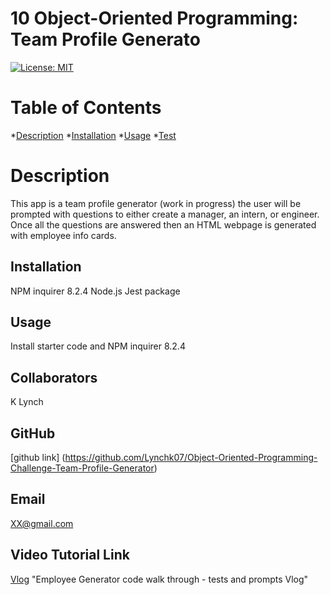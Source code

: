 # 10 Object-Oriented Programming: Team Profile Generato

 [![License: MIT](https://img.shields.io/badge/License-MIT-yellow.svg)](https://opensource.org/licenses/MIT)

  # Table of Contents 
  *[Description](#description)
  *[Installation](#installation)
  *[Usage](#usage)
  *[Test](#test)
    
  # Description 

  This app is a team profile generator (work in progress) the user will be prompted with questions to either create a manager, an intern, or engineer. Once all the questions are answered then an HTML webpage is generated with employee info cards.  

  ## Installation 

  NPM inquirer 8.2.4 
  Node.js
  Jest package

  ## Usage 

  Install starter code and NPM inquirer 8.2.4 

  ## Collaborators 

  K Lynch 

  ## GitHub 

  [github link] (https://github.com/Lynchk07/Object-Oriented-Programming-Challenge-Team-Profile-Generator)

  ## Email 

  XX@gmail.com

  ## Video Tutorial Link 
  [Vlog](https://drive.google.com/file/d/1rX1cHJODs5ba3lK9KYK89um5zdalzRFH/view) "Employee Generator code walk through - tests and prompts Vlog"
  